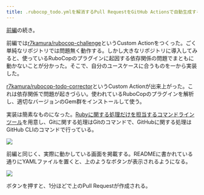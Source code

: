 ```yaml
---
title: .rubocop_todo.ymlを解消するPull RequestをGitHub Actionsで自動生成する (後編)
---
```

[前編](https://r7kamura.com/articles/2022-05-13-rubocop-challenge)の続き。

前編では[r7kamura/rubocop-challenge](https://github.com/r7kamura/rubocop-challenge)というCustom Actionをつくった。ごく単純なリポジトリでは問題無く動作する。しかし大きなリポジトリに導入してみると、使っているRuboCopのプラグインに起因する依存関係の問題でまともに動かないことが分かった。そこで、自分のユースケースに合うものを一から実装した。

[r7kamura/rubocop-todo-corrector](https://github.com/r7kamura/rubocop-todo-corrector)というCustom Actionが出来上がった。これは依存関係で問題が起きづらい。使われているRuboCopのプラグインを解析し、適切なバージョンのGem群をインストールして使う。

実装は簡素なものになった。[Rubyに関する処理だけを担当するコマンドラインツール](https://github.com/r7kamura/rubocop_todo_corrector)を用意し、Gitに関する処理はGitのコマンドで、GitHubに関する処理はGitHub CLIのコマンドで行っている。

![](https://lh3.googleusercontent.com/docs/ADP-6oHaPkszXTG2x3bxwjSR1ZiGaE3I3eHnJh5kpc7LYBC7JxdVRAw1GkpnR9Os81rCo5lXvJ3xyw2ArUP_rDWX1eWM3SWPqklcYBvFkEDQ_OrJ6Kcsizv6kqvFCVUyGYLtdcPsNPFVO02avCR2ymcNnoikV-rKgZmdzGThPeySf_n_Vfxa4IasRgJ_Zu-Sy004Y_UxgvLQXwwfg0vhXmRfim-TKFwVTIXJZJicWFQ0hcVFohpZZhrbJGWhajZqp03SsTlaL2PNP5-plBWPugFJ9pcYgoyENgb2pIJuiZSh9mQc4Mxyc0EjrXv8FknwiTjRTyJZSVrA8Ts_t59ZSQdtSWCmw5FSQVCtY-CnfVdXC8aTUxKSC2mzXG1RmBYRbSptPhJWyH_uuWidQbAeJXGhJBCns1gZT54lvZ4yYU1x6sqqLtrSqGSDvfHEns9ufBDr1PBvK1NFUqeeft5DrqvmS7-Mg35dJQTHjqiiNy7HLTrxBjsowDTZIa-BaZwRpwISVE2qNeTlpitQv6WOunZ3FRylr4G78__Y35xRtt5ZsZPfSdsLv50Jdaj4S3XUMzRcSZlF3kkybE5pPs6HTh_Ee28uT6pPgQQbKmoCQOcykFkRS7G8uF5CAiJ0PrjoEt6f2Mwpa0p32Ks7BJ1J68jSRV3juTBltDnA4R_BrV1vUAi-r10LhNyW6jHoAj_JHxoV4I8mpag03Nz21BtLqqXAZ2j_ihYH46lIjvNZYN65-B5uJZgjUVwn65IGGj1muoBD0j4Gf9f6qhRzGY9aM7jRlGGeBnftt2YGLDPLHYZLZbDAkfk9KVKcVLH1EzuDQkWKQSGaCCjmYDOzBjV9r0_8WSgQWmZOAGivbSkjDB6-8nm0EjxN-XHrlev8xsGZ6TNUvx-dMqy9JJ_E5kYMQY46EdVK7xRCZP4-oxQteEqsWPT7AcXF7DgWc8JZlkDYHF0cnYkjUmpgbkeeXWuWyDwU7N_a-4rH92sTMrFvj1kP5t6EtGpRa-jTL6lpP05-VT2ECrkVeEoIYtR5q85BNKNIvqrSFrBS9iI7Wsxa1ByJqILr3Uc9JWzvGAxcU3os8peN9tnEQQ7VoAYv3qY6tYKgm7P3ihtIiRizHmivmB6B-tTHED9B0g3y5XGLIq79uiXrdBjcX1l9gueRGPuQqa089ex2ggKTPtrSwC5XOjz2FQCUWJMInjE1jD-JDHF_8RVhPQcs55UOrsvGVpcHwqbDSXjBTLkCEJszxHNTR1yzCqFIuTYQ)

前編と同じく、実際に動かしている画面を掲載する。READMEに書かれている通りにYAMLファイルを置くと、上のようなボタンが表示されるようになる。

![](https://lh3.googleusercontent.com/docs/ADP-6oFVTexgt2uerGkRB4M-aIBLCKfQllytlhWgCJ_c2BOHJHy2cUusQhho9BnZ6mrvowNEIGSLI38JFDr4i8BsHFErzDclzUqWV4lxVTri0DvaYM9FNwzNTtzQ1D2Q9iBJjHHFwXchdhsdFzKwp9yAW9DMuWvZ9Sg5amU0aI5xqG6ZZbXnNIsI_qWnZ5ciEFmAi_3hX7S40PVBgLhsQgyDY-CYwGUWjVsxrb59kyyvmvat0H7zoMDABadT_8ngI5baLhI4vgLtBKbEMXO9Yi7h1bQSPOJRaNFntCIUN502rybcmngiCu079JaX8n_mDqN9rgSja_ko0oncMJFnLhwOSI7vHUNctyzjAAr02krpyLPMWDcS42EcQ6ZshUPXlvt5phLoDAK-sgEqLyD_pqRQvwJjeUIt_VmZnFqXPLlFhpoMuEVsCkWsOSx06AMAiQ_uCBCeWlfgXJoQFHlHU6W9JzKOiWPAO8Xv-4VOxi-9Me5tXkomngGyf0zu2H9e-8WsHvrnMoMXtNyBzmnoakQaxkJvx1xfb8q6AB-nG_QAcviT2gSrZ8fbDA2otDRU13OrWc0D5nAaCNRDhXoeJzgStSd0L83kvtwQq6rCq3224tbaiPeqDN1v3EVOn06QW6F9HY1bozguDrx1Kl1k7Oi38JpzKLJiUnqvhrY1q9-7eM30_3S20V-3I1jm5jXYg4PqQViXcUeWECGQKoBDJs2twliOGMsWMrHK-5TjhRVIW9BDPGq1IQ_7KQKr6puVslz9AITH3x_i91eTi8NFSICvidDa0RYG6d0ZT9mK3a4wGvBPziRjy2ExIrw_Zscpw0SQC6g0G_Zs_tSiRKZG0n_dje6mt2Z_Tp5JCzlmYDT0NcGFDJ5I5uhL9SXdndatQECux3JU92XCWNGuV4gjjWB8r32mb1rONT782ogCMFQZ07IB8_u7AXCPMk3ShPRIY8hWnYE2WB9LlonaNUgmEfQbqCOhdplHuRBdn7zdMHRTkNKAb_9ezF_Eedm1YHnlKkD4vJujrHVDalSE7wrleBBzpE0PYFayCewJnz2uVXzmwFw-OQ_jzxyE_M3kJJ4aqTfCtfqV-aWYe7K7-qH6s1Q4JDWIKs6RhbCaPlVhSebVRdrC_H552UG1Ha7zPypa4KD0t2MBxMjYa5xXfKVKzr664q6iPx6kFBhw_obE8LIuXhpL1YhKgGggYQDi-9G5SDVFCKMjlWacavI3IwlF2aeRPmE45kt2atXeZ1-zV51sd1lId-se)

ボタンを押すと、1分ほどで上のPull Requestが作成される。
